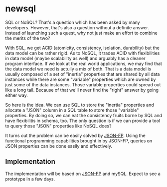 # newsql
SQL or NoSQL? That's a question which has been asked by many developers. However, that's also a question without a definite answer. Instead of launching such a quest, why not just make an effort to combine the merits of the two?

With SQL, we get ACID (atomicity, consistency, isolation, durability) but the data model can be rather rigid. As to NoSQL, it trades ACID with flexibilities in data model (maybe scalability as well) and arguably has a cleaner program interface. If we look at the real world applications, we may find that the data model we need is actully a mix of both. That is a data model is usually composed of a set of "inertia" properties that are shared by all data instances while there are some "variable" properties which are owned by just some of the data instances. Those variable properties could spread out like a long tail. Because of that we'll never find the "right" answer by going either way.

So here is the idea. We can use SQL to store the "inertia" properties and allocate a "JSON" column in a SQL table to store those "variable" properties. By doing so, we can eat the consistency fruits borne by SQL and have flexibilitis in schema, too. The only question is if we can provide a tool to query those "JSON" properties like NoSQL does?

It turns out the problem can be easily solved by [JSON-FP](https://github.com/benlue/jsonfp). Using the functional programming capabilities brought in by JSON-FP, queries on JSON properties can be done easily and effectively.

## Implementation
The implementation will be based on [JSON-FP](https://github.com/benlue/jsonfp) and mySQL. Expect to see a prototype in a few days.